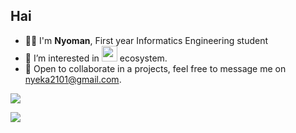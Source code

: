 <h2>Hai</h2>
<ul>
  <li>👨‍💻 I'm <b>Nyoman</b>, First year Informatics Engineering student </li>
  <li>🌱 I’m interested in <img src="https://www.freepnglogos.com/uploads/javascript-png/javascript-vector-logo-yellow-png-transparent-javascript-vector-12.png" width="25" /> ecosystem.</li>
  <li>💬 Open to collaborate in a projects, feel free to message me on <a href="mailto:nyeka2101@gmail.com" target="_blank">nyeka2101@gmail.com</a>.</li>
</ul>

![](https://github-profile-trophy.vercel.app/?username=alteregogi&theme=radical&no-frame=false&no-bg=true&margin-w=4)

<a href="https://visitcount.itsvg.in">
  <img src="https://visitcount.itsvg.in/api?id=nyeka&label=Profile%20Views&pretty=false" />
</a>
